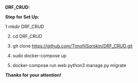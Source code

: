 <b>DRF_CRUD:</b>

<b>Step for Set Up:</b>

 1 mkdir DRF_CRUD
 
 2. cd DRF_CRUD
 
 3. git clone https://github.com/TimofiiSorokin/DRF_CRUD.git

 4. sudo docker-compose up

 5. docker-compose run web python3 manage.py migrate
 
<b>Thanks for your attention!</b>
